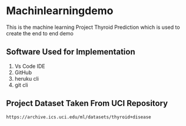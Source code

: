 # Machinlearningdemo
This is the machine learning Project Thyroid Prediction which is used to create the end to end demo 
## Software Used for Implementation

1) Vs Code IDE 
2) GitHub
3) heruku cli 
4) git cli 

## Project Dataset Taken From UCI Repository
```
https://archive.ics.uci.edu/ml/datasets/thyroid+disease

```


